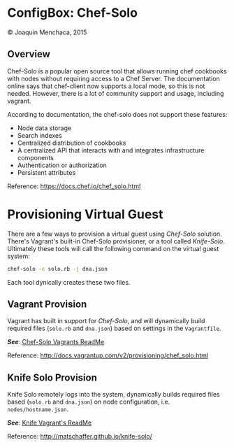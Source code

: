 # ConfigBox: Chef-Solo

© Joaquin Menchaca, 2015

## Overview

Chef-Solo is a popular open source tool that allows running chef cookbooks with nodes without requiring access to a Chef Server.  The documentation online says that chef-client now supports a local mode, so this is not needed.  However, there is a lot of community support and usage, including vagrant.

According to documentation, the chef-solo does not support these features:

* Node data storage
* Search indexes
* Centralized distribution of cookbooks
* A centralized API that interacts with and integrates infrastructure components
* Authentication or authorization
* Persistent attributes

Reference: https://docs.chef.io/chef_solo.html

# Provisioning Virtual Guest

There are a few ways to provision a virtual guest using *Chef-Solo* solution.  There's Vagrant's built-in Chef-Solo provisioner, or a tool called *Knife-Solo*.  Ultimately these tools will call the following command on the virtual guest system:

```bash
chef-solo -c solo.rb -j dna.json
```

Each tool dynically creates these two files.

## Vagrant Provision

Vagrant has built in support for *Chef-Solo*, and will dynamically build required files (`solo.rb` and `dna.json`) based on settings in the `Vagrantfile`.

***See***: [Chef-Solo Vagrants ReadMe](vagrants/README.md)

Reference: http://docs.vagrantup.com/v2/provisioning/chef_solo.html

## Knife Solo Provision

Knife Solo remotely logs into the system, dynamically builds required files based (`solo.rb` and `dna.json`) on node configuration, i.e. `nodes/hostname.json`.

***See***: [Knife Vagrant's ReadMe](knife-vagrants/README.md)

Reference: http://matschaffer.github.io/knife-solo/
